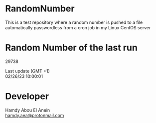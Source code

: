 # RandomNumber    
This is a test repository where a random number is pushed to a file automatically passwordless from a cron job in my Linux CentOS server    
# Random Number of the last run   
29738
      
Last update (GMT +1)    
02/26/23 10:00:01
# Developer    
Hamdy Abou El Anein   
hamdy.aea@protonmail.com
